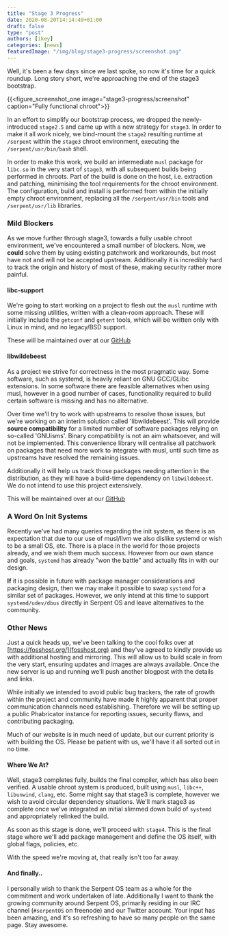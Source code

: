 ```yaml
---
title: "Stage 3 Progress"
date: 2020-08-20T14:14:49+01:00
draft: false
type: "post"
authors: [ikey]
categories: [news]
featuredImage: "/img/blog/stage3-progress/screenshot.png"
---
```


Well, it's been a few days since we last spoke, so now it's time for a quick
roundup. Long story short, we're approaching the end of the stage3 bootstrap.

{{<figure_screenshot_one image="stage3-progress/screenshot" caption="Fully functional chroot">}}

In an effort to simplify our bootstrap process, we dropped the newly-introduced `stage2.5` and
came up with a new strategy for `stage3`. In order to make it all work nicely, we bind-mount the
`stage2` resulting runtime at `/serpent` within the `stage3` chroot environment, executing the
`/serpent/usr/bin/bash` shell.

In order to make this work, we build an intermediate `musl` package for `libc.so` in the very
start of `stage3`, with all subsequent builds being performed in chroots. Part of the build
is done on the host, i.e. extraction and patching, minimising the tool requirements for the chroot
environment. The configuration, build and install is performed from within the initially empty
chroot environment, replacing all the `/serpent/usr/bin` tools and `/serpent/usr/lib` libraries.

### Mild Blockers

As we move further through stage3, towards a fully usable chroot environment, we've encountered
a small number of blockers. Now, we **could** solve them by using existing patchwork and workarounds,
but most have not and will not be accepted upstream. Additionally it is incredibly hard to track the
origin and history of most of these, making security rather more painful.

#### libc-support

We're going to start working on a project to flesh out the `musl` runtime with some missing utilities,
written with a clean-room approach. These will initially include the `getconf` and `getent` tools,
which will be written only with Linux in mind, and no legacy/BSD support.

These will be maintained over at our [GitHub](https://github.com/serpent-linux/libc-support)

#### libwildebeest

As a project we strive for correctness in the most pragmatic way. Some software, such as systemd,
is heavily reliant on GNU GCC/GLibc extensions. In some software there are feasible alternatives
when using musl, however in a good number of cases, functionality required to build certain
software is missing and has no alternative.

Over time we'll try to work with upstreams to resolve those issues, but we're working on an interim
solution called 'libwildebeest'. This will provide **source compatibility** for a limited number
of software packages relying on so-called 'GNUisms'. Binary compatibility is not an aim whatsoever,
and will not be implemented. This convenience library will centralise all patchwork on packages
that need more work to integrate with musl, until such time as upstreams have resolved the remaining
issues.

Additionally it will help us track those packages needing attention in the distribution, as they
will have a build-time dependency on `libwildebeest`. We do not intend to use this project extensively.

This will be maintained over at our [GitHub](https://github.com/serpent-linux/libwildebeest)

### A Word On Init Systems

Recently we've had many queries regarding the init system, as there is an expectation that due to our
use of musl/llvm we also dislike systemd or wish to be a small OS, etc. There is a place in the world
for those projects already, and we wish them much success. However from our own stance and goals,
`systemd` has already "won the battle" and actually fits in with our design.

**If** it is possible in future with package manager considerations and packaging design, then we may
make it possible to swap `systemd` for a similar set of packages. However, we only intend at this time
to support `systemd/udev/dbus` directly in Serpent OS and leave alternatives to the community.

### Other News

Just a quick heads up, we've been talking to the cool folks over at [https://fosshost.org/](fosshost.org)
and they've agreed to kindly provide us with additional hosting and mirroring. This will allow us to
build scale in from the very start, ensuring updates and images are always available. Once the new server
is up and running we'll push another blogpost with the details and links.

While initially we intended to avoid public bug trackers, the rate of growth within the project and community
have made it highly apparent that proper communication channels need establishing. Therefore we will be
setting up a public Phabricator instance for reporting issues, security flaws, and contributing packaging.

Much of our website is in much need of update, but our current priority is with building the OS. Please
be patient with us, we'll have it all sorted out in no time.

#### Where We At?

Well, stage3 completes fully, builds the final compiler, which has also been verified. A usable chroot
system is produced, built using `musl`, `libc++`, `libunwind`, `clang`, etc. Some might say that stage3
is complete, however we wish to avoid circular dependency situations. We'll mark stage3 as complete once
we've integrated an initial slimmed down build of `systemd` and appropriately relinked the build.

As soon as this stage is done, we'll proceed with `stage4`. This is the final stage where we'll add
package management and define the OS itself, with global flags, policies, etc.

With the speed we're moving at, that really isn't too far away.

#### And finally..

I personally wish to thank the Serpent OS team as a whole for the commitment and work undertaken of late.
Additionally I want to thank the growing community around Serpent OS, primarily residing in our IRC
channel (`#serpentOS` on freenode) and our Twitter account. Your input has been amazing, and it's
so refreshing to have so many people on the same page. Stay awesome.
